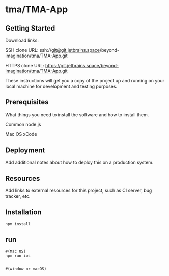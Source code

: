 # tma/TMA-App



## Getting Started

Download links:

SSH clone URL: ssh://git@git.jetbrains.space/beyond-imagination/tma/TMA-App.git

HTTPS clone URL: https://git.jetbrains.space/beyond-imagination/tma/TMA-App.git



These instructions will get you a copy of the project up and running on your local machine for development and testing purposes.

## Prerequisites

What things you need to install the software and how to install them.

Common
node.js

Mac OS
xCode

## Deployment

Add additional notes about how to deploy this on a production system.

## Resources

Add links to external resources for this project, such as CI server, bug tracker, etc.


## Installation

```
npm install
```

## run
```
#(Mac OS)
npm run ios 


#(window or macOS)
```
